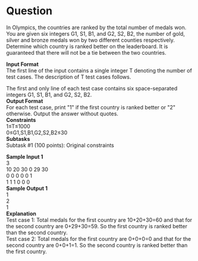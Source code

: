 # Question
In Olympics, the countries are ranked by the total number of medals won. You are given six integers G1, S1, B1, and G2, S2, B2, the number of gold, silver and bronze medals won by two different counties respectively. Determine which country is ranked better on the leaderboard. It is guaranteed that there will not be a tie between the two countries.

<b>Input Format</b><br>
The first line of the input contains a single integer T denoting the number of test cases. The description of T test cases follows.<br>

The first and only line of each test case contains six space-separated integers G1, S1, B1, and G2, S2, B2.
<br>
<b>Output Format</b><br>
For each test case, print "1" if the first country is ranked better or "2" otherwise. Output the answer without quotes.
<br>
<b>Constraints</b><br>
1≤T≤1000<br>
0≤G1,S1,B1,G2,S2,B2≤30<br>
<b>Subtasks</b><br>
Subtask #1 (100 points): Original constraints<br>

<b>Sample Input 1 </b><br>
3<br>
10 20 30 0 29 30<br>
0 0 0 0 0 1<br>
1 1 1 0 0 0<br>
<b>Sample Output 1</b><br> 
1<br>
2<br>
1<br>
<b>Explanation</b><br>
Test case 1: Total medals for the first country are 10+20+30=60 and that for the second country are 0+29+30=59. So the first country is ranked better than the second country.
<br>
Test case 2: Total medals for the first country are 0+0+0=0 and that for the second country are 0+0+1=1. So the second country is ranked better than the first country.<br>